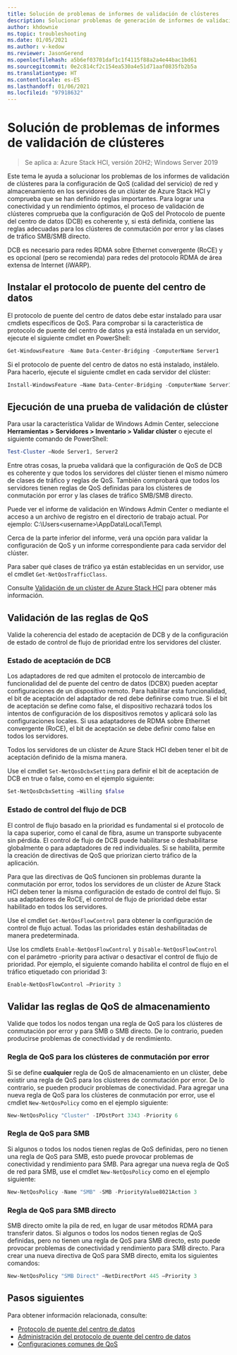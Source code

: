 ```yaml
---
title: Solución de problemas de informes de validación de clústeres
description: Solucionar problemas de generación de informes de validación de clústeres y validar la configuración de QoS para clústeres de Azure Stack HCI
author: khdownie
ms.topic: troubleshooting
ms.date: 01/05/2021
ms.author: v-kedow
ms.reviewer: JasonGerend
ms.openlocfilehash: a5b6ef03701daf1c1f4115f88a2a4e44bac1bd61
ms.sourcegitcommit: 0e2c814cf2c154ea530a4e51d71aaf0835fb2b5a
ms.translationtype: HT
ms.contentlocale: es-ES
ms.lasthandoff: 01/06/2021
ms.locfileid: "97918632"
---
```

# <a name="troubleshoot-cluster-validation-reporting"></a>Solución de problemas de informes de validación de clústeres

> Se aplica a: Azure Stack HCI, versión 20H2; Windows Server 2019

Este tema le ayuda a solucionar los problemas de los informes de validación de clústeres para la configuración de QoS (calidad del servicio) de red y almacenamiento en los servidores de un clúster de Azure Stack HCl y comprueba que se han definido reglas importantes. Para lograr una conectividad y un rendimiento óptimos, el proceso de validación de clústeres comprueba que la configuración de QoS del Protocolo de puente del centro de datos (DCB) es coherente y, si está definida, contiene las reglas adecuadas para los clústeres de conmutación por error y las clases de tráfico SMB/SMB directo.

DCB es necesario para redes RDMA sobre Ethernet convergente (RoCE) y es opcional (pero se recomienda) para redes del protocolo RDMA de área extensa de Internet (iWARP).

## <a name="install-data-center-bridging"></a>Instalar el protocolo de puente del centro de datos

El protocolo de puente del centro de datos debe estar instalado para usar cmdlets específicos de QoS. Para comprobar si la característica de protocolo de puente del centro de datos ya está instalada en un servidor, ejecute el siguiente cmdlet en PowerShell:

```PowerShell
Get-WindowsFeature -Name Data-Center-Bridging -ComputerName Server1
```

Si el protocolo de puente del centro de datos no está instalado, instálelo. Para hacerlo, ejecute el siguiente cmdlet en cada servidor del clúster:

```PowerShell
Install-WindowsFeature –Name Data-Center-Bridging -ComputerName Server1
```

## <a name="run-a-cluster-validation-test"></a>Ejecución de una prueba de validación de clúster

Para usar la característica Validar de Windows Admin Center, seleccione **Herramientas > Servidores > Inventario > Validar clúster** o ejecute el siguiente comando de PowerShell:

```PowerShell
Test-Cluster –Node Server1, Server2
```

Entre otras cosas, la prueba validará que la configuración de QoS de DCB es coherente y que todos los servidores del clúster tienen el mismo número de clases de tráfico y reglas de QoS. También comprobará que todos los servidores tienen reglas de QoS definidas para los clústeres de conmutación por error y las clases de tráfico SMB/SMB directo.

Puede ver el informe de validación en Windows Admin Center o mediante el acceso a un archivo de registro en el directorio de trabajo actual. Por ejemplo: C:\Users\<username>\AppData\Local\Temp\

Cerca de la parte inferior del informe, verá una opción para validar la configuración de QoS y un informe correspondiente para cada servidor del clúster.

Para saber qué clases de tráfico ya están establecidas en un servidor, use el cmdlet `Get-NetQosTrafficClass`.

Consulte [Validación de un clúster de Azure Stack HCI](../deploy/validate.md) para obtener más información.

## <a name="validate-networking-qos-rules"></a>Validación de las reglas de QoS

Valide la coherencia del estado de aceptación de DCB y de la configuración de estado de control de flujo de prioridad entre los servidores del clúster.

### <a name="dcb-willing-status"></a>Estado de aceptación de DCB

Los adaptadores de red que admiten el protocolo de intercambio de funcionalidad del de puente del centro de datos (DCBX) pueden aceptar configuraciones de un dispositivo remoto. Para habilitar esta funcionalidad, el bit de aceptación del adaptador de red debe definirse como true. Si el bit de aceptación se define como false, el dispositivo rechazará todos los intentos de configuración de los dispositivos remotos y aplicará solo las configuraciones locales. Si usa adaptadores de RDMA sobre Ethernet convergente (RoCE), el bit de aceptación se debe definir como false en todos los servidores.

Todos los servidores de un clúster de Azure Stack HCl deben tener el bit de aceptación definido de la misma manera.

Use el cmdlet `Set-NetQosDcbxSetting` para definir el bit de aceptación de DCB en true o false, como en el ejemplo siguiente:

```PowerShell
Set-NetQosDcbxSetting –Willing $false
```

### <a name="dcb-flow-control-status"></a>Estado de control del flujo de DCB

El control de flujo basado en la prioridad es fundamental si el protocolo de la capa superior, como el canal de fibra, asume un transporte subyacente sin pérdida. El control de flujo de DCB puede habilitarse o deshabilitarse globalmente o para adaptadores de red individuales. Si se habilita, permite la creación de directivas de QoS que priorizan cierto tráfico de la aplicación.

Para que las directivas de QoS funcionen sin problemas durante la conmutación por error, todos los servidores de un clúster de Azure Stack HCl deben tener la misma configuración de estado de control del flujo. Si usa adaptadores de RoCE, el control de flujo de prioridad debe estar habilitado en todos los servidores.

Use el cmdlet `Get-NetQosFlowControl` para obtener la configuración de control de flujo actual. Todas las prioridades están deshabilitadas de manera predeterminada.

Use los cmdlets `Enable-NetQosFlowControl` y `Disable-NetQosFlowControl` con el parámetro -priority para activar o desactivar el control de flujo de prioridad. Por ejemplo, el siguiente comando habilita el control de flujo en el tráfico etiquetado con prioridad 3:

```PowerShell
Enable-NetQosFlowControl –Priority 3
```

## <a name="validate-storage-qos-rules"></a>Validar las reglas de QoS de almacenamiento

Valide que todos los nodos tengan una regla de QoS para los clústeres de conmutación por error y para SMB o SMB directo. De lo contrario, pueden producirse problemas de conectividad y de rendimiento.

### <a name="qos-rule-for-failover-clustering"></a>Regla de QoS para los clústeres de conmutación por error

Si se define **cualquier** regla de QoS de almacenamiento en un clúster, debe existir una regla de QoS para los clústeres de conmutación por error. De lo contrario, se pueden producir problemas de conectividad. Para agregar una nueva regla de QoS para los clústeres de conmutación por error, use el cmdlet `New-NetQosPolicy` como en el ejemplo siguiente:

```PowerShell
New-NetQosPolicy "Cluster" -IPDstPort 3343 -Priority 6
```

### <a name="qos-rule-for-smb"></a>Regla de QoS para SMB

Si algunos o todos los nodos tienen reglas de QoS definidas, pero no tienen una regla de QoS para SMB, esto puede provocar problemas de conectividad y rendimiento para SMB. Para agregar una nueva regla de QoS de red para SMB, use el cmdlet `New-NetQosPolicy` como en el ejemplo siguiente:

```PowerShell
New-NetQosPolicy -Name "SMB" -SMB -PriorityValue8021Action 3
```

### <a name="qos-rule-for-smb-direct"></a>Regla de QoS para SMB directo

SMB directo omite la pila de red, en lugar de usar métodos RDMA para transferir datos. Si algunos o todos los nodos tienen reglas de QoS definidas, pero no tienen una regla de QoS para SMB directo, esto puede provocar problemas de conectividad y rendimiento para SMB directo. Para crear una nueva directiva de QoS para SMB directo, emita los siguientes comandos:

```PowerShell
New-NetQosPolicy "SMB Direct" –NetDirectPort 445 –Priority 3
```

## <a name="next-steps"></a>Pasos siguientes

Para obtener información relacionada, consulte:

- [Protocolo de puente del centro de datos](/windows-server/networking/technologies/dcb/dcb-top)
- [Administración del protocolo de puente del centro de datos](/windows-server/networking/technologies/dcb/dcb-manage)
- [Configuraciones comunes de QoS](/previous-versions/windows/it-pro/windows-server-2012-r2-and-2012/jj735302(v=ws.11))